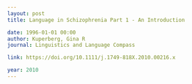```yaml
---
layout: post
title: Language in Schizophrenia Part 1 - An Introduction

date: 1996-01-01 00:00
author: Kuperberg, Gina R
journal: Linguistics and Language Compass

link: https://doi.org/10.1111/j.1749-818X.2010.00216.x

year: 2010
---
```



